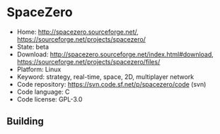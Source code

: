 # SpaceZero

- Home: http://spacezero.sourceforge.net/, https://sourceforge.net/projects/spacezero/
- State: beta
- Download: http://spacezero.sourceforge.net/index.html#download, https://sourceforge.net/projects/spacezero/files/
- Platform: Linux
- Keyword: strategy, real-time, space, 2D, multiplayer network
- Code repository: https://svn.code.sf.net/p/spacezero/code (svn)
- Code language: C
- Code license: GPL-3.0

## Building
